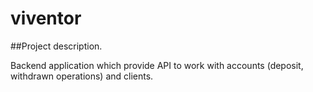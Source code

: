 # viventor
##Project description.

Backend application which provide API to work with accounts (deposit, withdrawn operations) and clients.


